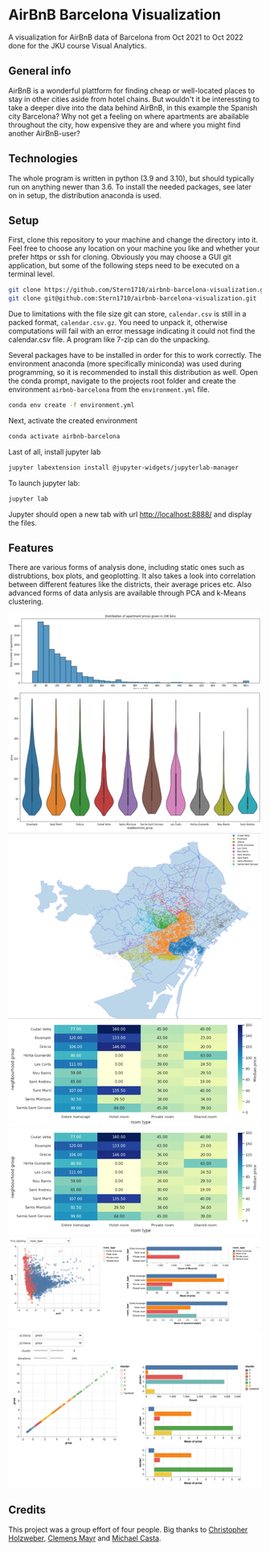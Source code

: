 # AirBnB Barcelona Visualization #

A visualization for AirBnB data of Barcelona from Oct 2021 to Oct 2022 done for the JKU course Visual Analytics.

## General info ##

AirBnB is a wonderful plattform for finding cheap or well-located places to stay in other cities aside from hotel chains. But wouldn't it be interessting to take a deeper dive into the data behind AirBnB, in this example the Spanish city Barcelona? Why not get a feeling on where apartments are abailable throughout the city, how expensive they are and where you might find another AirBnB-user?

## Technologies ##

The whole program is written in python (3.9 and 3.10), but should typically run on anything newer than 3.6. To install the needed packages, see later on in setup, the distribution anaconda is used.

## Setup ##

First, clone this repository to your machine and change the directory into it. Feel free to choose any location on your machine you like and whether your prefer https or ssh for cloning. Obviously you may choose a GUI git application, but some of the following steps need to be executed on a terminal level.

```bash
git clone https://github.com/Stern1710/airbnb-barcelona-visualization.git
git clone git@github.com:Stern1710/airbnb-barcelona-visualization.git
```

Due to limitations with the file size git can store, `calendar.csv` is still in a packed format, `calendar.csv.gz`. You need to unpack it, otherwise computations will fail with an error message indicating it could not find the calendar.csv file. A program like 7-zip can do the unpacking.

Several packages have to be installed in order for this to work correctly. The environment anaconda (more specifically miniconda) was used during programming, so it is recommended to install this distribution as well. Open the conda prompt, navigate to the projects root folder and create the environment `airbnb-barcelona` from the `environment.yml` file.

```bash
conda env create -f environment.yml
```

Next, activate the created environment

```bash
conda activate airbnb-barcelona
```

Last of all, install jupyter lab

```bash
jupyter labextension install @jupyter-widgets/jupyterlab-manager
```

To launch jupyter lab:

```bash
jupyter lab
```

Jupyter should open a new tab with url <http://localhost:8888/> and display the files.

## Features ##

There are various forms of analysis done, including static ones such as distrubtions, box plots, and geoplotting. It also takes a look into correlation between different features like the districts, their average prices etc. Also advanced forms of data anlysis are available through PCA and k-Means clustering.

![Distribution 1](img/distribution_1.png)
![Distribution 2](img/distribution_2.png)
![Geopandas](img/geopandas.png)
![Heatmap 1](img/heatmap_1.png)
![Heatmap 2](img/heatmap_1.png)
![PCA 1](img/pca_1.png)
![PCA 2](img/pca_2.png)

## Credits ##

This project was a group effort of four people. Big thanks to [Christopher Holzweber](https://github.com/holzweber), [Clemens Mayr](https://github.com/mayr597) and [Michael Casta](https://github.com/micasta).
